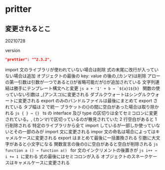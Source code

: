 # pritter

## 変更されるとこ

20210728

version

```json
"prettier": "^2.3.2",
```

import 文のライブラリが使われていない場合は削除
式の末尾に改行が入っていない場合は追加
オブジェクトの最後の key: value の後の,(カンマ)は削除
アローの第一引数は引数が一つであると()が省略可能だが()が追加されている
文字列連結は勝手にテンプレート構文へと変更 `` js a + '1' + b → `${a}1${b}  ``
関数の使っていない引数は \_(アンスコ)に変更される
ダブルクウォートはシングルクウォートに変更される
export のみのバンドルファイルは最後にまとめて export されている
タブ幅は 2 で統一
ブラケットの{}の間に空白があった場合は取り除かれる `js { } → {} `
ts の interface 及び type の区切りは全てセミコロンに変更されている。, (カンマ)で区切っているのが散見されていた
2 行空白があると 1 行削除される
特定のライブラリから全て import しているが一部しか使っていないとその一部のみが import 文に変更される
impor 文の命名は場合によってはキャメルケースに変更される
export はまとめて最後に一括置換される
引数に大文字があると小文字になる
関数宣言の後の()に空白があると空白が削除される `js function a () → function a() `
for 文のインクリメントの後置きが `js i++ → i += 1 `に変わる
式の最後にはセミコロンが入る
オブジェクトのスネークケースはキャメルケースに変更される
